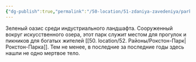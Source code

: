 ```yaml
---
{"dg-publish":true,"permalink":"/50-location/51-zdaniya-zavedeniya/park-chernoe-zerkalo/","tags":["локация/природа"]}
---
```


Зеленый оазис среди индустриального ландшафта. Сооруженный вокруг искусственного озера, этот парк служит местом для прогулок и пикников для богатых жителей [[50. location/52. Районы/Рокстон-Парк\|Рокстон-Парка]]. 
Тем не менее, в последние за последние годы здесь нашли не одно мертвое тело.
